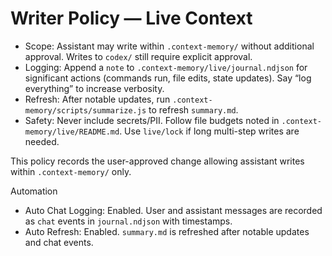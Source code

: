 # Writer Policy — Live Context

- Scope: Assistant may write within `.context-memory/` without additional approval. Writes to `codex/` still require explicit approval.
- Logging: Append a `note` to `.context-memory/live/journal.ndjson` for significant actions (commands run, file edits, state updates). Say “log everything” to increase verbosity.
- Refresh: After notable updates, run `.context-memory/scripts/summarize.js` to refresh `summary.md`.
- Safety: Never include secrets/PII. Follow file budgets noted in `.context-memory/live/README.md`. Use `live/lock` if long multi-step writes are needed.

This policy records the user-approved change allowing assistant writes within `.context-memory/` only.

Automation
- Auto Chat Logging: Enabled. User and assistant messages are recorded as `chat` events in `journal.ndjson` with timestamps.
- Auto Refresh: Enabled. `summary.md` is refreshed after notable updates and chat events.
